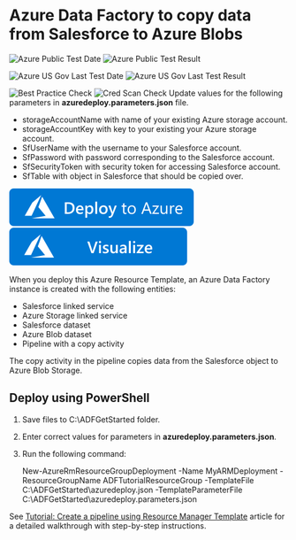 # Azure Data Factory to copy data from Salesforce to Azure Blobs

![Azure Public Test Date](https://azurequickstartsservice.blob.core.windows.net/badges/101-data-factory-salesforce-to-blob-copy/PublicLastTestDate.svg)
![Azure Public Test Result](https://azurequickstartsservice.blob.core.windows.net/badges/101-data-factory-salesforce-to-blob-copy/PublicDeployment.svg)

![Azure US Gov Last Test Date](https://azurequickstartsservice.blob.core.windows.net/badges/101-data-factory-salesforce-to-blob-copy/FairfaxLastTestDate.svg)
![Azure US Gov Last Test Result](https://azurequickstartsservice.blob.core.windows.net/badges/101-data-factory-salesforce-to-blob-copy/FairfaxDeployment.svg)

![Best Practice Check](https://azurequickstartsservice.blob.core.windows.net/badges/101-data-factory-salesforce-to-blob-copy/BestPracticeResult.svg)
![Cred Scan Check](https://azurequickstartsservice.blob.core.windows.net/badges/101-data-factory-salesforce-to-blob-copy/CredScanResult.svg)
Update values for the following parameters in **azuredeploy.parameters.json** file.

- storageAccountName with name of your existing Azure storage account.
- storageAccountKey with key to your existing your Azure storage account. 
- SfUserName with the username to your Salesforce account. 
- SfPassword with password corresponding to the Salesforce account. 
- SfSecurityToken with security token for accessing Salesforce account. 
- SfTable with object in Salesforce that should be copied over.
 
[![Deploy To Azure](https://raw.githubusercontent.com/Azure/azure-quickstart-templates/master/1-CONTRIBUTION-GUIDE/images/deploytoazure.svg?sanitize=true)](https://portal.azure.com/#create/Microsoft.Template/uri/https%3A%2F%2Fraw.githubusercontent.com%2FAzure%2Fazure-quickstart-templates%2Fmaster%2F101-data-factory-salesforce-to-blob-copy%2Fazuredeploy.json)
[![Visualize](https://raw.githubusercontent.com/Azure/azure-quickstart-templates/master/1-CONTRIBUTION-GUIDE/images/visualizebutton.svg?sanitize=true)](http://armviz.io/#/?load=https%3A%2F%2Fraw.githubusercontent.com%2FAzure%2Fazure-quickstart-templates%2Fmaster%2F101-data-factory-salesforce-to-blob-copy%2Fazuredeploy.json)

When you deploy this Azure Resource Template, an Azure Data Factory instance is created with the following entities: 

- Salesforce linked service
- Azure Storage linked service
- Salesforce dataset
- Azure Blob dataset
- Pipeline with a copy activity

The copy activity in the pipeline copies data from the Salesforce object to Azure Blob Storage. 

## Deploy using PowerShell
1. Save files to C:\ADFGetStarted folder. 
2. Enter correct values for parameters in **azuredeploy.parameters.json**. 
2. Run the following command:
	
	New-AzureRmResourceGroupDeployment -Name MyARMDeployment -ResourceGroupName ADFTutorialResourceGroup -TemplateFile C:\ADFGetStarted\azuredeploy.json -TemplateParameterFile C:\ADFGetStarted\azuredeploy.parameters.json

See [Tutorial: Create a pipeline using Resource Manager Template](https://azure.microsoft.com/documentation/articles/data-factory-copy-activity-tutorial-using-azure-resource-manager-template/?rnd=1#create-data-factory) article for a detailed walkthrough with step-by-step instructions. 


